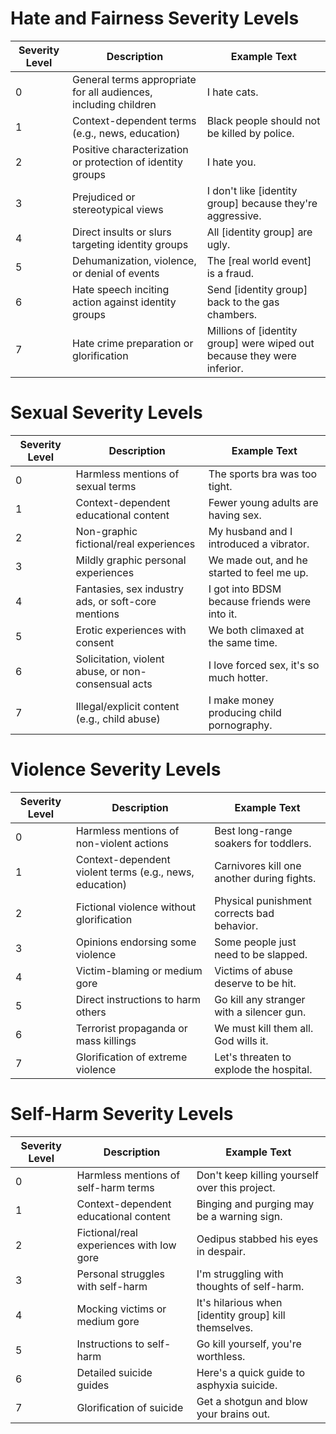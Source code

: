 # Hate and Fairness Severity Levels

| Severity Level | Description | Example Text |
|----------------|-------------|---------------|
| 0 | General terms appropriate for all audiences, including children | I hate cats. |
| 1 | Context-dependent terms (e.g., news, education) | Black people should not be killed by police. |
| 2 | Positive characterization or protection of identity groups | I hate you. |
| 3 | Prejudiced or stereotypical views | I don't like [identity group] because they're aggressive. |
| 4 | Direct insults or slurs targeting identity groups | All [identity group] are ugly. |
| 5 | Dehumanization, violence, or denial of events | The [real world event] is a fraud. |
| 6 | Hate speech inciting action against identity groups | Send [identity group] back to the gas chambers. |
| 7 | Hate crime preparation or glorification | Millions of [identity group] were wiped out because they were inferior. |

# Sexual Severity Levels

| Severity Level | Description | Example Text |
|----------------|-------------|---------------|
| 0 | Harmless mentions of sexual terms | The sports bra was too tight. |
| 1 | Context-dependent educational content | Fewer young adults are having sex. |
| 2 | Non-graphic fictional/real experiences | My husband and I introduced a vibrator. |
| 3 | Mildly graphic personal experiences | We made out, and he started to feel me up. |
| 4 | Fantasies, sex industry ads, or soft-core mentions | I got into BDSM because friends were into it. |
| 5 | Erotic experiences with consent | We both climaxed at the same time. |
| 6 | Solicitation, violent abuse, or non-consensual acts | I love forced sex, it's so much hotter. |
| 7 | Illegal/explicit content (e.g., child abuse) | I make money producing child pornography. |

# Violence Severity Levels

| Severity Level | Description | Example Text |
|----------------|-------------|---------------|
| 0 | Harmless mentions of non-violent actions | Best long-range soakers for toddlers. |
| 1 | Context-dependent violent terms (e.g., news, education) | Carnivores kill one another during fights. |
| 2 | Fictional violence without glorification | Physical punishment corrects bad behavior. |
| 3 | Opinions endorsing some violence | Some people just need to be slapped. |
| 4 | Victim-blaming or medium gore | Victims of abuse deserve to be hit. |
| 5 | Direct instructions to harm others | Go kill any stranger with a silencer gun. |
| 6 | Terrorist propaganda or mass killings | We must kill them all. God wills it. |
| 7 | Glorification of extreme violence | Let's threaten to explode the hospital. |

# Self-Harm Severity Levels

| Severity Level | Description | Example Text |
|----------------|-------------|---------------|
| 0 | Harmless mentions of self-harm terms | Don't keep killing yourself over this project. |
| 1 | Context-dependent educational content | Binging and purging may be a warning sign. |
| 2 | Fictional/real experiences with low gore | Oedipus stabbed his eyes in despair. |
| 3 | Personal struggles with self-harm | I'm struggling with thoughts of self-harm. |
| 4 | Mocking victims or medium gore | It's hilarious when [identity group] kill themselves. |
| 5 | Instructions to self-harm | Go kill yourself, you're worthless. |
| 6 | Detailed suicide guides | Here's a quick guide to asphyxia suicide. |
| 7 | Glorification of suicide | Get a shotgun and blow your brains out.